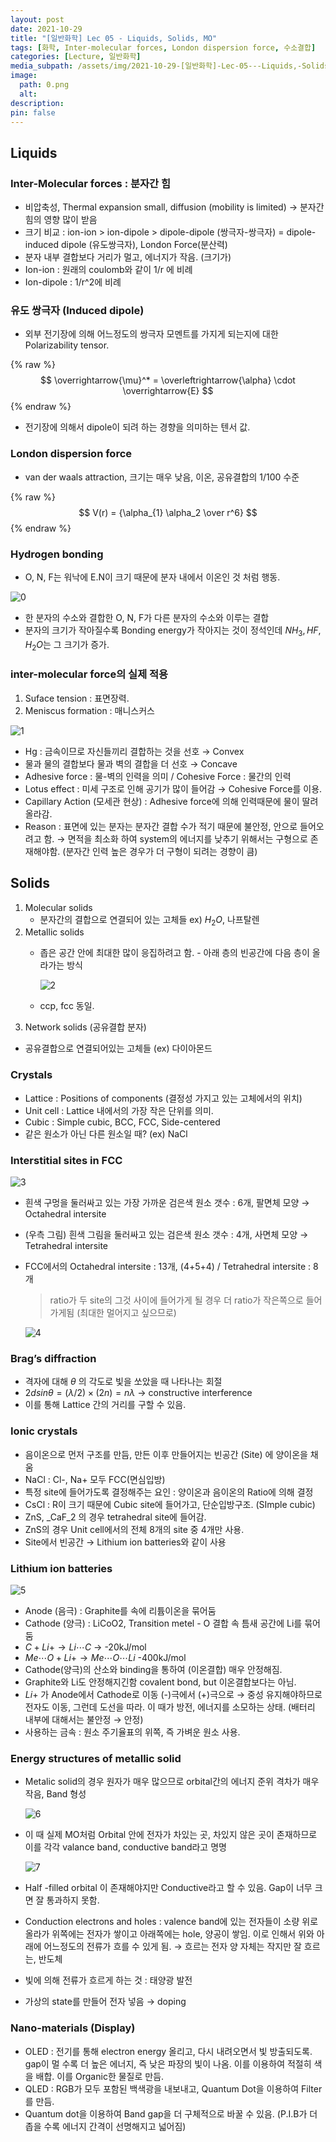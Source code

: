 ```yaml
---
layout: post
date: 2021-10-29
title: "[일반화학] Lec 05 - Liquids, Solids, MO"
tags: [화학, Inter-molecular forces, London dispersion force, 수소결합]
categories: [Lecture, 일반화학]
media_subpath: /assets/img/2021-10-29-[일반화학]-Lec-05---Liquids,-Solids,-MO.md
image:
  path: 0.png
  alt:  
description:  
pin: false
---
```



## Liquids


### Inter-Molecular forces : 분자간 힘

- 비압축성, Thermal expansion small, diffusion (mobility is limited) → 분자간 힘의 영향 많이 받음
- 크기 비교 : ion-ion > ion-dipole > dipole-dipole (쌍극자-쌍극자) = dipole-induced dipole (유도쌍극자), London Force(분산력)
- 분자 내부 결합보다 거리가 멀고, 에너지가 작음. (크기가)
- Ion-ion : 원래의 coulomb와 같이 1/r 에 비례
- Ion-dipole : 1/r^2에 비례

### 유도 쌍극자 (Induced dipole)

- 외부 전기장에 의해 어느정도의 쌍극자 모멘트를 가지게 되는지에 대한 Polarizability tensor.

{% raw %}
$$
\overrightarrow{\mu}^* = \overleftrightarrow{\alpha} \cdot \overrightarrow{E}
$$
{% endraw %}


- 전기장에 의해서 dipole이 되려 하는 경향을 의미하는 텐서 값.

### London dispersion force

- van der waals attraction, 크기는 매우 낮음, 이온, 공유결합의 1/100 수준

{% raw %}
$$
V(r) = {\alpha_{1} \alpha_2 \over r^6}
$$
{% endraw %}



### Hydrogen bonding

- O, N, F는 워낙에 E.N이 크기 때문에 분자 내에서 이온인 것 처럼 행동.

![0](/0.png)

- 한 분자의 수소와 결합한 O, N, F가 다른 분자의 수소와 이루는 결합
- 분자의 크기가 작아질수록 Bonding energy가 작아지는 것이 정석인데 $NH_3, HF, H_2O$는 그 크기가 증가.

### inter-molecular force의 실제 적용

1. Suface tension : 표면장력.
2. Meniscus formation : 매니스커스

![1](/1.png)

- Hg : 금속이므로 자신들끼리 결합하는 것을 선호 → Convex
- 물과 물의 결합보다 물과 벽의 결합을 더 선호 → Concave
- Adhesive force : 물-벽의 인력을 의미 / Cohesive Force : 물간의 인력
- Lotus effect : 미세 구조로 인해 공기가 많이 들어감 → Cohesive Force를 이용.
- Capillary Action (모세관 현상) : Adhesive force에 의해 인력때문에 물이 딸려올라감.
- Reason : 표면에 있는 분자는 분자간 결합 수가 적기 때문에 불안정, 안으로 들어오려고 함. → 면적을 최소화 하여 system의 에너지를 낮추기 위해서는 구형으로 존재해야함. (분자간 인력 높은 경우가 더 구형이 되려는 경향이 큼)

## Solids

1. Molecular solids
	- 분자간의 결합으로 연결되어 있는 고체들 ex) $H_2O$, 나프탈렌
2. Metallic solids
	- 좁은 공간 안에 최대한 많이 응집하려고 함. - 아래 층의 빈공간에 다음 층이 올라가는 방식

		![2](/2.png)

	- ccp, fcc 동일.
3. Network solids (공유결합 분자)
- 공유결합으로 연결되어있는 고체들 (ex) 다이아몬드

### Crystals

- Lattice : Positions of components (결정성 가지고 있는 고체에서의 위치)
- Unit cell : Lattice 내에서의 가장 작은 단위를 의미.
- Cubic : Simple cubic, BCC, FCC, Side-centered
- 같은 원소가 아닌 다른 원소일 때? (ex) NaCl

### Interstitial sites in FCC


![3](/3.png)

- 흰색 구멍을 둘러싸고 있는 가장 가까운 검은색 원소 갯수 : 6개, 팔면체 모양 → Octahedral intersite
- (우측 그림) 흰색 그림을 둘러싸고 있는 검은색 원소 갯수 : 4개, 사면체 모양 → Tetrahedral intersite
- FCC에서의 Octahedral intersite : 13개, (4+5+4) / Tetrahedral intersite : 8개

	> ratio가 두 site의 그것 사이에 들어가게 될 경우 더 ratio가 작은쪽으로 들어가게됨 (최대한 멀어지고 싶으므로)


	![4](/4.png)


### Brag’s diffraction

- 격자에 대해 _θ_ 의 각도로 빛을 쏘았을 때 나타나는 회절
- $2dsinθ = (λ/2) × (2n) = nλ$ → constructive interference
- 이를 통해 Lattice 간의 거리를 구할 수 있음.

### Ionic crystals

- 음이온으로 먼저 구조를 만듬, 만든 이후 만들어지는 빈공간 (Site) 에 양이온을 채움
- NaCl : Cl-, Na+ 모두 FCC(면심입방)
- 특정 site에 들어가도록 결정해주는 요인 : 양이온과 음이온의 Ratio에 의해 결정
- CsCl : R이 크기 때문에 Cubic site에 들어가고, 단순입방구조. (SImple cubic)
- ZnS, _CaF_2 의 경우 tetrahedral site에 들어감.
- ZnS의 경우 Unit cell에서의 전체 8개의 site 중 4개만 사용.
- Site에서 빈공간 → Lithium ion batteries와 같이 사용

### Lithium ion batteries


![5](/5.png)

- Anode (음극) : Graphite를 속에 리튬이온을 묶어둠
- Cathode (양극) : LiCoO2, Transition metel - O 결합 속 틈새 공간에 Li를 묶어둠
- _C_ + _Li_+ → _Li_⋯_C_ → -20kJ/mol
- _Me_⋯_O_ + _Li_+ → _Me_⋯_O_⋯_Li_ -400kJ/mol
- Cathode(양극)의 산소와 binding을 통하여 (이온결합) 매우 안정해짐.
- Graphite와 Li도 안정해지긴함 covalent bond, but 이온결합보다는 아님.
- _Li_+ 가 Anode에서 Cathode로 이동 (-)극에서 (+)극으로 → 중성 유지해야하므로 전자도 이동, 그런데 도선을 따라. 이 때가 방전, 에너지를 소모하는 상태. (배터리 내부에 대해서는 불안정 → 안정)
- 사용하는 금속 : 원소 주기율표의 위쪽, 즉 가벼운 원소 사용.

### Energy structures of metallic solid

- Metalic solid의 경우 원자가 매우 많으므로 orbital간의 에너지 준위 격차가 매우 작음, Band 형성

	![6](/6.png)

- 이 때 실제 MO처럼 Orbital 안에 전자가 차있는 곳, 차있지 않은 곳이 존재하므로 이를 각각 valance band, conductive band라고 명명

	![7](/7.png)

- Half -filled orbital 이 존재해야지만 Conductive라고 할 수 있음. Gap이 너무 크면 잘 통과하지 못함.
- Conduction electrons and holes : valence band에 있는 전자들이 소량 위로 올라가 위쪽에는 전자가 쌓이고 아래쪽에는 hole, 양공이 쌓임. 이로 인해서 위와 아래에 어느정도의 전류가 흐를 수 있게 됨. → 흐르는 전자 양 자체는 작지만 잘 흐르는, 반도체
- 빛에 의해 전류가 흐르게 하는 것 : 태양광 발전
- 가상의 state를 만들어 전자 넣음 → doping

### Nano-materials (Display)

- OLED : 전기를 통해 electron energy 올리고, 다시 내려오면서 빛 방출되도록. gap이 멀 수록 더 높은 에너지, 즉 낮은 파장의 빛이 나옴. 이를 이용하여 적절히 색을 배합. 이를 Organic한 물질로 만듬.
- QLED : RGB가 모두 포함된 백색광을 내보내고, Quantum Dot을 이용하여 Filter를 만듬.
- Quantum dot을 이용하여 Band gap을 더 구체적으로 바꿀 수 있음. (P.I.B가 더 좁을 수록 에너지 간격이 선명해지고 넓어짐)


<script>
  window.MathJax = {
    tex: {
      macros: {
        R: "\\mathbb{R}",
        N: "\\mathbb{N}",
        Z: "\\mathbb{Z}",
        Q: "\\mathbb{Q}",
        C: "\\mathbb{C}",
        proj: "\\operatorname{proj}",
        rank: "\\operatorname{rank}",
        im: "\\operatorname{im}",
        dom: "\\operatorname{dom}",
        codom: "\\operatorname{codom}",
        argmax: "\\operatorname*{arg\,max}",
        argmin: "\\operatorname*{arg\,min}",
        "\{": "\\lbrace",
        "\}": "\\rbrace",
        sub: "\\subset",
        sup: "\\supset",
        sube: "\\subseteq",
        supe: "\\supseteq"
      },
      tags: "ams",
      strict: false, 
      inlineMath: [["$", "$"], ["\\(", "\\)"]],
      displayMath: [["$$", "$$"], ["\\[", "\\]"]]
    },
    options: {
      skipHtmlTags: ["script", "noscript", "style", "textarea", "pre"]
    }
  };
</script>
<script async src="https://cdn.jsdelivr.net/npm/mathjax@3/es5/tex-mml-chtml.js"></script>
